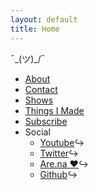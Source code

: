 ```yaml
---
layout: default
title: Home
---
```

¯\_(ツ)_/¯  
* [About](about) 
* [Contact](contact)  
* [Shows](shows)  
* [Things I Made](things-i-made)  
* [Subscribe](subscribe)  
* Social  
  * [Youtube](https://www.youtube.com/user/coryarcangel)↪ 
  * [Twitter](https://twitter.com/cory_arcangel)↪
  * [Are.na ❤️](https://www.are.na/cory-arcangel)↪ 
  * [Github](https://github.com/coryarcangel)↪  